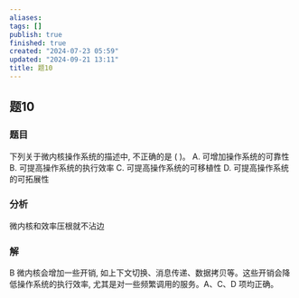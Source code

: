 ```yaml
---
aliases: 
tags: []
publish: true
finished: true
created: "2024-07-23 05:59"
updated: "2024-09-21 13:11"
title: 题10
---
```

## 题10
### 题目
下列关于微内核操作系统的描述中, 不正确的是 ( )。
A. 可增加操作系统的可靠性 
B. 可提高操作系统的执行效率
C. 可提高操作系统的可移植性 
D. 可提高操作系统的可拓展性
### 分析
微内核和效率压根就不沾边
### 解
B
微内核会增加一些开销, 如上下文切换、消息传递、数据拷贝等。这些开销会降低操作系统的执行效率, 尤其是对一些频繁调用的服务。A、C、D 项均正确。
